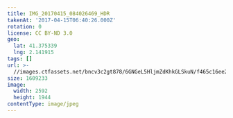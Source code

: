 ```yaml
---
title: IMG_20170415_084026469_HDR
takenAt: '2017-04-15T06:40:26.000Z'
rotation: 0
license: CC BY-ND 3.0
geo:
  lat: 41.375339
  lng: 2.141915
tags: []
url: >-
  //images.ctfassets.net/bncv3c2gt878/6GNGeL5HljmZdKhkGLSkuN/f465c16ee2204d23f61c93de636088a2/img_20170415_084026469_hdr_34105105625_o
size: 1609233
image:
  width: 2592
  height: 1944
contentType: image/jpeg
---
```


